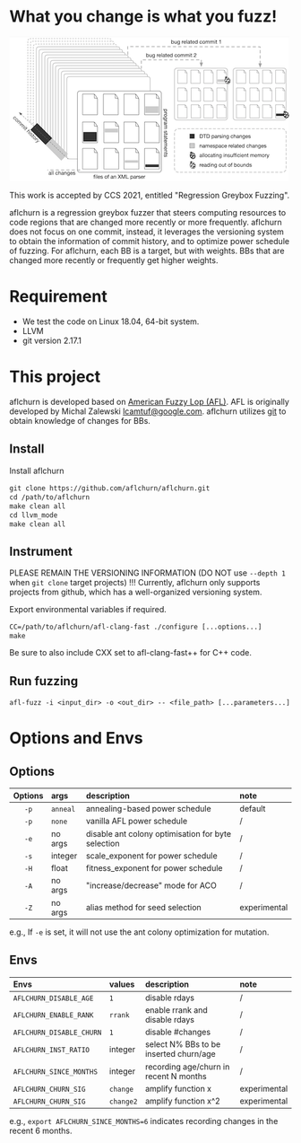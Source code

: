 # What you change is what you fuzz!
![](figures/example2.png)

This work is accepted by CCS 2021, entitled "Regression Greybox Fuzzing".

aflchurn is a regression greybox fuzzer that steers computing resources to code regions that are changed more recently or more frequently. aflchurn does not focus on one commit, instead, it leverages the versioning system to obtain the information of commit history, and to optimize power schedule of fuzzing. For aflchurn, each BB is a target, but with weights. BBs that are changed more recently or frequently get higher weights.

# Requirement
- We test the code on Linux 18.04, 64-bit system. 
- LLVM 
- git version 2.17.1


# This project

aflchurn is developed based on [American Fuzzy Lop (AFL)](https://github.com/google/AFL). AFL is originally developed by Michal Zalewski <lcamtuf@google.com>. aflchurn utilizes [git](https://git-scm.com/) to obtain knowledge of changes for BBs.


## Install

Install aflchurn

    git clone https://github.com/aflchurn/aflchurn.git
    cd /path/to/aflchurn
    make clean all
    cd llvm_mode
    make clean all

## Instrument
PLEASE REMAIN THE VERSIONING INFORMATION (DO NOT use `--depth 1` when `git clone` target projects) !!!
Currently, aflchurn only supports projects from github, which has a well-organized versioning system.

Export environmental variables if required.
    
    CC=/path/to/aflchurn/afl-clang-fast ./configure [...options...]
    make

Be sure to also include CXX set to afl-clang-fast++ for C++ code.

## Run fuzzing

    afl-fuzz -i <input_dir> -o <out_dir> -- <file_path> [...parameters...]

# Options and Envs
## Options

| Options | args | description | note |
| :---: | :--- | :-------------------------- | :------ |
| `-p` | `anneal` | annealing-based power schedule | default |
| `-p` | `none` | vanilla AFL power schedule | / |
| `-e` | no args | disable ant colony optimisation for byte selection | / |
| `-s` | integer | scale_exponent for power schedule | / |
| `-H` | float | fitness_exponent for power schedule | / |
| `-A` | no args | "increase/decrease" mode for ACO | / |
| `-Z` | no args | alias method for seed selection | experimental |

e.g.,
If `-e` is set, it will not use the ant colony optimization for mutation.

## Envs

| Envs | values | description | note |
| :-------------------- | :--- | :--- | :---- |
| `AFLCHURN_DISABLE_AGE` |   `1`   | disable rdays | / |
| `AFLCHURN_ENABLE_RANK` | `rrank` | enable rrank and disable rdays | / |
| `AFLCHURN_DISABLE_CHURN` | `1` | disable #changes | / |
| `AFLCHURN_INST_RATIO` | integer | select N% BBs to be inserted churn/age | / |
| `AFLCHURN_SINCE_MONTHS` | integer | recording age/churn in recent N months | / |
| `AFLCHURN_CHURN_SIG` | `change` | amplify function x | experimental |
| `AFLCHURN_CHURN_SIG` |`change2`| amplify function x^2 | experimental |

e.g., `export AFLCHURN_SINCE_MONTHS=6` indicates recording changes in the recent 6 months.




